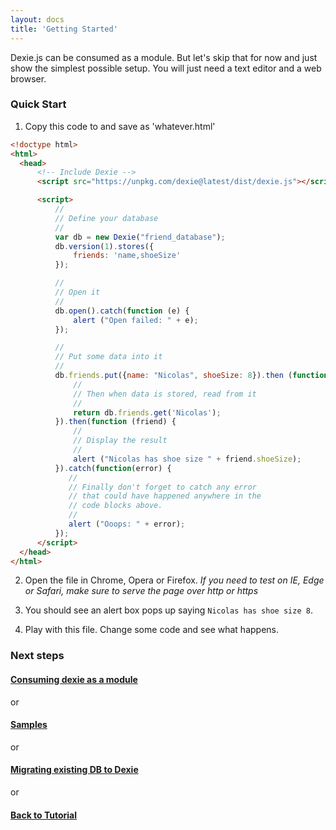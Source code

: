 ```yaml
---
layout: docs
title: 'Getting Started'
---
```


Dexie.js can be consumed as a module. But let's skip that for now and just show the simplest possible setup. You will just need a text editor and a web browser.

### Quick Start

1. Copy this code to and save as 'whatever.html'
    
```html
<!doctype html>
<html>
  <head>
      <!-- Include Dexie -->
      <script src="https://unpkg.com/dexie@latest/dist/dexie.js"></script>

      <script>
          //
          // Define your database
          //
          var db = new Dexie("friend_database");
          db.version(1).stores({
              friends: 'name,shoeSize'
          });

          //
          // Open it
          //
          db.open().catch(function (e) {
              alert ("Open failed: " + e);
          });

          //
          // Put some data into it
          //
          db.friends.put({name: "Nicolas", shoeSize: 8}).then (function(){
              //
              // Then when data is stored, read from it
              //
              return db.friends.get('Nicolas');
          }).then(function (friend) {
              //
              // Display the result
              //
              alert ("Nicolas has shoe size " + friend.shoeSize);
          }).catch(function(error) {
             //
             // Finally don't forget to catch any error
             // that could have happened anywhere in the
             // code blocks above.
             //
             alert ("Ooops: " + error);
          });
      </script>
  </head>
</html>
```

2. Open the file in Chrome, Opera or Firefox. *If you need to test on IE, Edge or Safari, make sure to serve the page over http or https*

3. You should see an alert box pops up saying `Nicolas has shoe size 8`.

4. Play with this file. Change some code and see what happens.

### Next steps

#### [Consuming dexie as a module](/docs/Tutorial/Consuming-dexie-as-a-module)

or

#### [Samples](/docs/Samples)

or

#### [Migrating existing DB to Dexie](/docs/Tutorial/Migrating-existing-DB-to-Dexie)

or

#### [Back to Tutorial](/docs/Tutorial)
